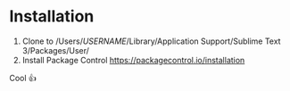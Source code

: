 # Installation

1. Clone to /Users/*USERNAME*/Library/Application Support/Sublime Text 3/Packages/User/
2. Install Package Control https://packagecontrol.io/installation

Cool 👍

